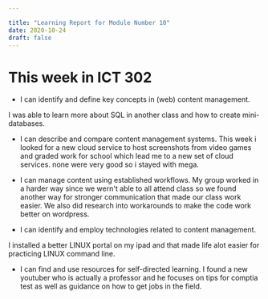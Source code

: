 ```yaml
---

title: "Learning Report for Module Number 10"
date: 2020-10-24
draft: false
---
```


# This week in ICT 302
- I can identify and define key concepts in (web) content management.
 
 I was able to learn more about SQL in another class and how to create mini-databases.
 - I can describe and compare content management systems.
This week i looked for a new cloud service to host screenshots from video games and graded work for school which lead me to a new set of cloud services. none were very good so i stayed with mega.

- I can manage content using established workflows.
My group worked in a harder way since we wern't able to all attend class so we found another way for stronger communication that made our class work easier. We
also did research into workarounds to make the code work better on wordpress.

 - I can identify and employ technologies related to content management.

 I installed a better LINUX portal on my ipad and that made life alot easier for practicing LINUX command line.
 - I can find and use resources for self-directed learning.
 I found a new youtuber who is actually a professor and he focuses on tips for comptia test as well as guidance on how to get jobs in the field.
